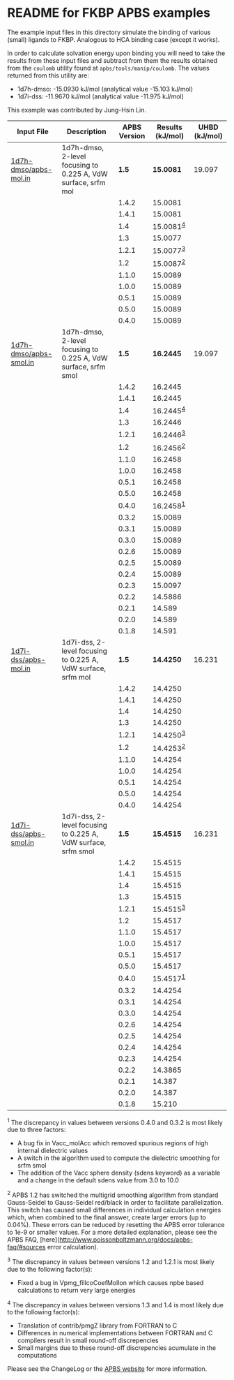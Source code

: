 README for FKBP APBS examples
=============================

The example input files in this directory simulate the binding of various (small) ligands to FKBP. Analogous to HCA binding case (except it works).

In order to calculate solvation energy upon binding you will need to take the results from these input files and subtract from them the results obtained from the `coulomb` utility found at `apbs/tools/manip/coulomb`. The values returned from this utility are:

-   1d7h-dmso: -15.0930 kJ/mol (analytical value -15.103 kJ/mol)
-   1d7i-dss: -11.9670 kJ/mol (analytical value -11.975 kJ/mol)

This example was contributed by Jung-Hsin Lin.

Input File|Description|APBS Version|Results (kJ/mol)|UHBD (kJ/mol)
---|---|---|---|---
[1d7h-dmso/apbs-mol.in](1d7h-dmso/apbs-mol.in)|1d7h-dmso, 2-level focusing to 0.225 A, VdW surface, srfm mol|**1.5**|**15.0081**|19.097
|||1.4.2|15.0081
|||1.4.1|15.0081
|||1.4|15.0081<sup>[4](#4)</sup>
|||1.3|15.0077
|||1.2.1|15.0077<sup>[3](#3)</sup>
|||1.2|15.0087<sup>[2](#2)</sup>
|||1.1.0|15.0089
|||1.0.0|15.0089
|||0.5.1|15.0089
|||0.5.0|15.0089
|||0.4.0|15.0089
[1d7h-dmso/apbs-smol.in](1d7h-dmso/apbs-smol.in)|1d7h-dmso, 2-level focusing to 0.225 A, VdW surface, srfm smol|**1.5**|**16.2445**|19.097
|||1.4.2|16.2445
|||1.4.1|16.2445
|||1.4|16.2445<sup>[4](#4)</sup>
|||1.3|16.2446
|||1.2.1|16.2446<sup>[3](#3)</sup>
|||1.2|16.2456<sup>[2](#2)</sup>
|||1.1.0|16.2458
|||1.0.0|16.2458
|||0.5.1|16.2458
|||0.5.0|16.2458
|||0.4.0|16.2458<sup>[1](#1)</sup>
|||0.3.2|15.0089
|||0.3.1|15.0089
|||0.3.0|15.0089
|||0.2.6|15.0089
|||0.2.5|15.0089
|||0.2.4|15.0089
|||0.2.3|15.0097
|||0.2.2|14.5886
|||0.2.1|14.589
|||0.2.0|14.589
|||0.1.8|14.591
[1d7i-dss/apbs-mol.in](1d7i-dss/apbs-mol.in)|1d7i-dss, 2-level focusing to 0.225 A, VdW surface, srfm mol|**1.5**|**14.4250**|16.231
|||1.4.2|14.4250
|||1.4.1|14.4250
|||1.4|14.4250
|||1.3|14.4250
|||1.2.1|14.4250<sup>[3](#3)</sup>
|||1.2|14.4253<sup>[2](#2)</sup>
|||1.1.0|14.4254
|||1.0.0|14.4254
|||0.5.1|14.4254
|||0.5.0|14.4254
|||0.4.0|14.4254
[1d7i-dss/apbs-smol.in](1d7i-dss/apbs-smol.in)|1d7i-dss, 2-level focusing to 0.225 A, VdW surface, srfm smol|**1.5**|**15.4515**|16.231
|||1.4.2|15.4515
|||1.4.1|15.4515
|||1.4|15.4515
|||1.3|15.4515
|||1.2.1|15.4515<sup>[3](#3)</sup>
|||1.2|15.4517
|||1.1.0|15.4517
|||1.0.0|15.4517
|||0.5.1|15.4517
|||0.5.0|15.4517
|||0.4.0|15.4517<sup>[1](#1)</sup>
|||0.3.2|14.4254
|||0.3.1|14.4254
|||0.3.0|14.4254
|||0.2.6|14.4254
|||0.2.5|14.4254
|||0.2.4|14.4254
|||0.2.3|14.4254
|||0.2.2|14.3865
|||0.2.1|14.387
|||0.2.0|14.387
|||0.1.8|15.210

<a name=1></a><sup>1</sup> The discrepancy in values between versions 0.4.0 and 0.3.2 is most likely due to three factors:

-   A bug fix in Vacc\_molAcc which removed spurious regions of high internal dielectric values
-   A switch in the algorithm used to compute the dielectric smoothing for srfm smol
-   The addition of the Vacc sphere density (sdens keyword) as a variable and a change in the default sdens value from 3.0 to 10.0

<a name=2></a><sup>2</sup> APBS 1.2 has switched the multigrid smoothing algorithm from standard Gauss-Seidel to Gauss-Seidel red/black in order to facilitate parallelization. This switch has caused small differences in individual calculation energies which, when combined to the final answer, create larger errors (up to 0.04%). These errors can be reduced by resetting the APBS error tolerance to 1e-9 or smaller values. For a more detailed explanation, please see the APBS FAQ, [here](http://www.poissonboltzmann.org/docs/apbs-faq/#sources error calculation).

<a name=3></a><sup>3</sup> The discrepancy in values between versions 1.2 and 1.2.1 is most likely due to the following factor(s):

-   Fixed a bug in Vpmg\_fillcoCoefMolIon which causes npbe based calculations to return very large energies

<a name=4></a><sup>4</sup> The discrepancy in values between versions 1.3 and 1.4 is most likely due to the following factor(s):

-   Translation of contrib/pmgZ library from FORTRAN to C
-   Differences in numerical implementations between FORTRAN and C compilers result in small round-off discrepencies
-   Small margins due to these round-off discrepencies acumulate in the computations

Please see the ChangeLog or the [APBS website](http://www.poissonboltzmann.org/) for more information.


